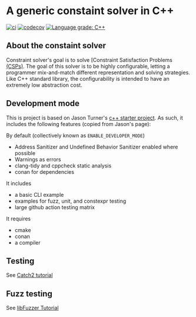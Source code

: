 # A generic constaint solver in C++

[![ci](https://github.com/michael-veksler/solver/actions/workflows/ci.yml/badge.svg)](https://github.com/michael-veksler/solver/actions/workflows/ci.yml)
[![codecov](https://codecov.io/gh/michael-veksler/solver/branch/main/graph/badge.svg)](https://codecov.io/gh/michael-veksler/solver)
[![Language grade: C++](https://img.shields.io/lgtm/grade/cpp/github/cpp-best-practices/cpp_boilerplate_project)](https://lgtm.com/projects/g/michael-veksler/solver/context:cpp)


## About the constaint solver

Constraint solver's goal is to solve
[Constraint Satisfaction Problems [(CSPs)](https://en.wikipedia.org/wiki/Constraint_satisfaction_problem). 
The goal of this solver is to be highly configurable, letting a programmer mix-and-match different
representation and solving strategies. Like C++ standard library, the configurability is intended to have
an extremely low abstraction cost.

## Development mode

This is project is based on Jason Turner's
[c++ starter project](https://github.com/cpp-best-practices/cpp_starter_project).
As such, it includes the following features (copied from Jason's page):

By default (collectively known as `ENABLE_DEVELOPER_MODE`)

 * Address Sanitizer and Undefined Behavior Sanitizer enabled where possible
 * Warnings as errors
 * clang-tidy and cppcheck static analysis
 * conan for dependencies

It includes

 * a basic CLI example
 * examples for fuzz, unit, and constexpr testing
 * large github action testing matrix

It requires

 * cmake
 * conan
 * a compiler

## Testing

See [Catch2 tutorial](https://github.com/catchorg/Catch2/blob/master/docs/tutorial.md)

## Fuzz testing

See [libFuzzer Tutorial](https://github.com/google/fuzzing/blob/master/tutorial/libFuzzerTutorial.md)


